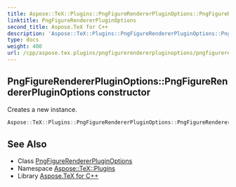```yaml
---
title: Aspose::TeX::Plugins::PngFigureRendererPluginOptions::PngFigureRendererPluginOptions constructor
linktitle: PngFigureRendererPluginOptions
second_title: Aspose.TeX for C++
description: 'Aspose::TeX::Plugins::PngFigureRendererPluginOptions::PngFigureRendererPluginOptions constructor. Creates a new instance in C++.'
type: docs
weight: 400
url: /cpp/aspose.tex.plugins/pngfigurerendererpluginoptions/pngfigurerendererpluginoptions/
---
```

## PngFigureRendererPluginOptions::PngFigureRendererPluginOptions constructor


Creates a new instance.

```cpp
Aspose::TeX::Plugins::PngFigureRendererPluginOptions::PngFigureRendererPluginOptions()
```

## See Also

* Class [PngFigureRendererPluginOptions](../)
* Namespace [Aspose::TeX::Plugins](../../)
* Library [Aspose.TeX for C++](../../../)
